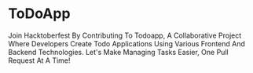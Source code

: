 # ToDoApp
Join Hacktoberfest By Contributing To Todoapp, A Collaborative Project Where Developers Create Todo Applications Using Various Frontend And Backend Technologies. Let's Make Managing Tasks Easier, One Pull Request At A Time!
